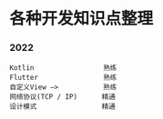 # 各种开发知识点整理 

### 2022  
	Kotlin                 熟练  
	Flutter                熟练  
	自定义View —>           熟练  
	网络协议(TCP / IP)      精通  
	设计模式                精通  
